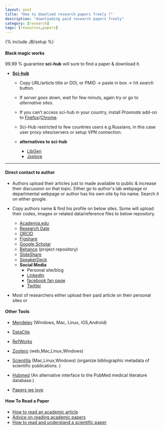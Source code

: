 ```yaml
---
layout: post
title: "How to download research papers freely ?"
description: "downloading paid research papers freely"
category: [research]
tags: [resources,papers]
---
```

{% include JB/setup %}


#### Black magic works
99.99 % guarantee **sci-hub** will sure to find a paper & download it.

* **[Sci-hub](http://sci-hub.org "Sci-hub homepage")**


	* Copy URL/article title or DOI, or PMID -> paste in box -> hit *search* button.
	* If *server goes down*, wait for few minuts, again try or go to *alternative sites.*
	* If you can’t access sci-hub in your country, install *Proxmate* add-on to [Firefox](https://addons.mozilla.org/en-US/firefox/addon/proxmate/ "Proxmate firefox add-On")/[Chrome](https://chrome.google.com/webstore/detail/proxmate/ifalmiidchkjjmkkbkoaibpmoeichmki "Proxmate Chrome extension").
	* Sci-Hub restricted to few countries users e.g.Russians, in this case user proxy sites/servers or setup VPN connection.
	
	* **alternatives to sci-hub**
		* [LibGen](http://libgen.org/scimag/ "Libgen homepage")
		* [Jxplore](http://jxplore.com/ "Jxplore homepage")
		
-----
		
#### Direct contact to author
* Authors upload their articles just to made available to public & increase their discussion on that topic.
Either go to author's lab webpage or departmental webpage or author has his own site by his name. Search it on either google.

* Copy authors name & find his profile on below sites.
Some will upload their codes, images or related data/reference files to below repository.
	* [Academia.edu](https://www.academia.edu/)
	* [Research Gate](https://www.researchgate.net/)
	* [ORCID](http://orcid.org/ "open, non-profit, community-based effort to provide a registry of unique researcher identifiers and a transparent method of linking research activities and outputs to these identifiers.")
	* [Figshare](http://figshare.com/ "manage your research in the cloud and control who you share it with or make it publicly available and citable ")
	* [Google Scholar](https://scholar.google.co.in/)
	* [Behance](https://www.behance.net/) (project repository)
	* [SlideShare](http://www.slideshare.net/ "Slideshare homepage")
	* [SpeakerDeck](https://speakerdeck.com/ "SpeakerDeck homepage")
	* **Social Media**
		* Personal site/blog
		* [LinkedIn](https://www.linkedin.com/ "LinkedIn homepage")
		* [facebook fan page](https://www.facebook.com/ "facebook homepage")
		* [Twitter](https://twitter.com/ "twitter homepage")
		
		
	
* Most of researchers either upload their paid article on their personal sites or 	
	
#### Other Tools
* [Mendeley](https://www.mendeley.com/ "Mendeley homepage") (Windows, Mac, Linux, iOS,Android)
* [DataCite](https://www.datacite.org/ "establish easier access to research data on the Internet, increase acceptance of research data as legitimate, citable contributions to the scholarly record, support data archiving that will permit results to be verified and re-purposed for future study.")
* [RefWorks](https://www.refworks.com/ "an online research management, writing and collaboration tool -- is designed to help researchers easily gather, manage, store and share all types of information, as well as generate citations and bibliographies")
* [Zootero](https://www.zotero.org/ "Zootero homepage") (web,Mac,Linux,Windows)
* [Scientilla](http://www.scientilla.net/ "Scientilla homepage") (Mac,Linux,Windows) (organize bibliographic metadata of scientific publications. )
* [Hubmed](http://git.macropus.org/hubmed/ "Hubmed homepage") (An alternative interface to the PubMed medical literature database.)

* [Papers we love](https://github.com/papers-we-love/papers-we-love)

#### How To Read a Paper
* [How to read an academic article](http://organizationsandmarkets.com/2010/08/31/how-to-read-an-academic-article/)
* [Advice on reading academic papers](http://www4.ncsu.edu/~akmassey/posts/2012-02-15-advice-on-reading-academic-papers.html)
* [How to read and understand a scientific paper](http://violentmetaphors.com/2013/08/25/how-to-read-and-understand-a-scientific-paper-2/)

